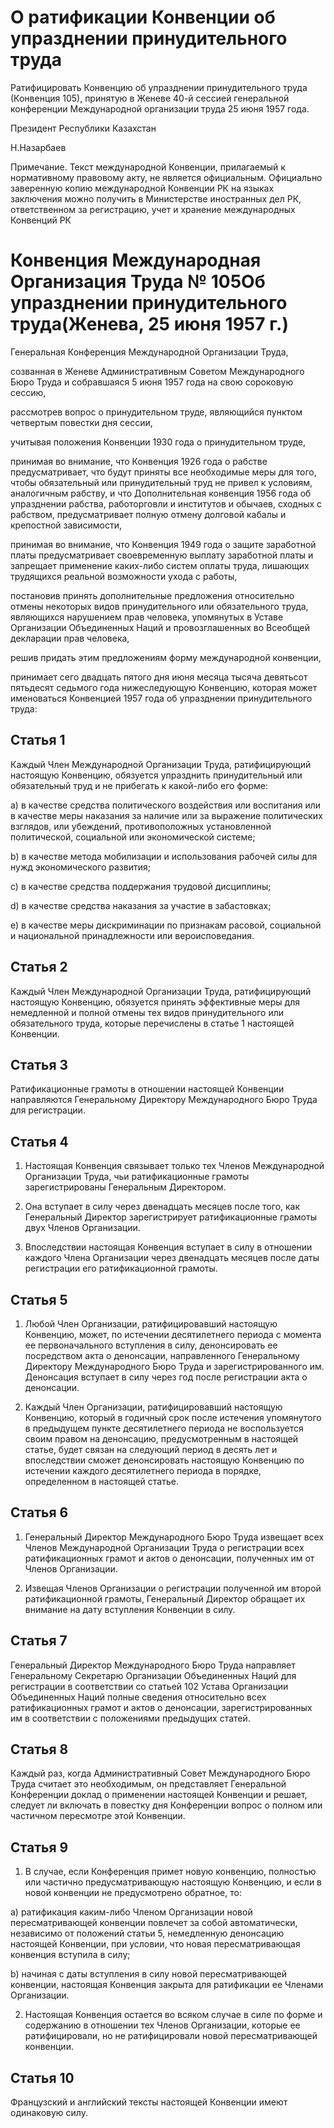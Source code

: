 # О ратификации Конвенции об упразднении принудительного труда

Ратифицировать Конвенцию об упразднении принудительного труда (Конвенция 105), принятую в Женеве 40-й сессией генеральной конференции Международной организации труда 25 июня 1957 года.

Президент Республики Казахстан

Н.Назарбаев

Примечание. Текст международной Конвенции, прилагаемый к нормативному правовому акту, не является официальным. Официально заверенную копию международной Конвенции РК на языках заключения можно получить в Министерстве иностранных дел РК, ответственном за регистрацию, учет и хранение международных Конвенций РК

# Конвенция Международная Организация Труда № 105Об упразднении принудительного труда(Женева, 25 июня 1957 г.)

Генеральная Конференция Международной Организации Труда,

созванная в Женеве Административным Советом Международного Бюро Труда и собравшаяся 5 июня 1957 года на свою сороковую сессию,

рассмотрев вопрос о принудительном труде, являющийся пунктом четвертым повестки дня сессии,

учитывая положения Конвенции 1930 года о принудительном труде,

принимая во внимание, что Конвенция 1926 года о рабстве предусматривает, что будут приняты все необходимые меры для того, чтобы обязательный или принудительный труд не привел к условиям, аналогичным рабству, и что Дополнительная конвенция 1956 года об упразднении рабства, работорговли и институтов и обычаев, сходных с рабством, предусматривает полную отмену долговой кабалы и крепостной зависимости,

принимая во внимание, что Конвенция 1949 года о защите заработной платы предусматривает своевременную выплату заработной платы и запрещает применение каких-либо систем оплаты труда, лишающих трудящихся реальной возможности ухода с работы,

постановив принять дополнительные предложения относительно отмены некоторых видов принудительного или обязательного труда, являющихся нарушением прав человека, упомянутых в Уставе Организации Объединенных Наций и провозглашенных во Всеобщей декларации прав человека,

решив придать этим предложениям форму международной конвенции,

принимает сего двадцать пятого дня июня месяца тысяча девятьсот пятьдесят седьмого года нижеследующую Конвенцию, которая может именоваться Конвенцией 1957 года об упразднении принудительного труда:

## Статья 1

Каждый Член Международной Организации Труда, ратифицирующий настоящую Конвенцию, обязуется упразднить принудительный или обязательный труд и не прибегать к какой-либо его форме:

a) в качестве средства политического воздействия или воспитания или в качестве меры наказания за наличие или за выражение политических взглядов, или убеждений, противоположных установленной политической, социальной или экономической системе;

b) в качестве метода мобилизации и использования рабочей силы для нужд экономического развития;

c) в качестве средства поддержания трудовой дисциплины;

d) в качестве средства наказания за участие в забастовках;

e) в качестве меры дискриминации по признакам расовой, социальной и национальной принадлежности или вероисповедания.

## Статья 2

Каждый Член Международной Организации Труда, ратифицирующий настоящую Конвенцию, обязуется принять эффективные меры для немедленной и полной отмены тех видов принудительного или обязательного труда, которые перечислены в статье 1 настоящей Конвенции.

## Статья 3

Ратификационные грамоты в отношении настоящей Конвенции направляются Генеральному Директору Международного Бюро Труда для регистрации.

## Статья 4

1. Настоящая Конвенция связывает только тех Членов Международной Организации Труда, чьи ратификационные грамоты зарегистрированы Генеральным Директором.

2. Она вступает в силу через двенадцать месяцев после того, как Генеральный Директор зарегистрирует ратификационные грамоты двух Членов Организации.

3. Впоследствии настоящая Конвенция вступает в силу в отношении каждого Члена Организации через двенадцать месяцев после даты регистрации его ратификационной грамоты.

## Статья 5

1. Любой Член Организации, ратифицировавший настоящую Конвенцию, может, по истечении десятилетнего периода с момента ее первоначального вступления в силу, денонсировать ее посредством акта о денонсации, направленного Генеральному Директору Международного Бюро Труда и зарегистрированного им. Денонсация вступает в силу через год после регистрации акта о денонсации.

2. Каждый Член Организации, ратифицировавший настоящую Конвенцию, который в годичный срок после истечения упомянутого в предыдущем пункте десятилетнего периода не воспользуется своим правом на денонсацию, предусмотренным в настоящей статье, будет связан на следующий период в десять лет и впоследствии сможет денонсировать настоящую Конвенцию по истечении каждого десятилетнего периода в порядке, определенном в настоящей статье.

## Статья 6

1. Генеральный Директор Международного Бюро Труда извещает всех Членов Международной Организации Труда о регистрации всех ратификационных грамот и актов о денонсации, полученных им от Членов Организации.

2. Извещая Членов Организации о регистрации полученной им второй ратификационной грамоты, Генеральный Директор обращает их внимание на дату вступления Конвенции в силу.

## Статья 7

Генеральный Директор Международного Бюро Труда направляет Генеральному Секретарю Организации Объединенных Наций для регистрации в соответствии со статьей 102 Устава Организации Объединенных Наций полные сведения относительно всех ратификационных грамот и актов о денонсации, зарегистрированных им в соответствии с положениями предыдущих статей.

## Статья 8

Каждый раз, когда Административный Совет Международного Бюро Труда считает это необходимым, он представляет Генеральной Конференции доклад о применении настоящей Конвенции и решает, следует ли включать в повестку дня Конференции вопрос о полном или частичном пересмотре этой Конвенции.

## Статья 9

1. В случае, если Конференция примет новую конвенцию, полностью или частично предусматривающую настоящую Конвенцию, и если в новой конвенции не предусмотрено обратное, то:

a) ратификация каким-либо Членом Организации новой пересматривающей конвенции повлечет за собой автоматически, независимо от положений статьи 5, немедленную денонсацию настоящей Конвенции, при условии, что новая пересматривающая конвенция вступила в силу;

b) начиная с даты вступления в силу новой пересматривающей конвенции, настоящая Конвенция закрыта для ратификации ее Членами Организации.

2. Настоящая Конвенция остается во всяком случае в силе по форме и содержанию в отношении тех Членов Организации, которые ее ратифицировали, но не ратифицировали новой пересматривающей конвенции.

## Статья 10

Французский и английский тексты настоящей Конвенции имеют одинаковую силу.

